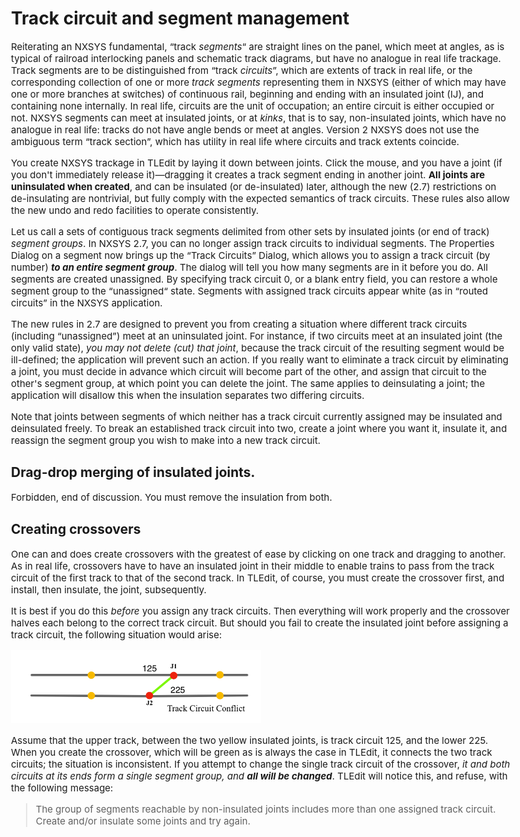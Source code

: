 <style scoped>
 body {max-width:800px;font-size:14px}
 p {font-size:15px}
</style>

# Track circuit and segment management

Reiterating an NXSYS fundamental, “track *segments*“ are straight lines on the panel, which meet at angles, as is typical of railroad interlocking panels and schematic track diagrams, but have no analogue in real life trackage.   Track segments are to be distinguished from “track *circuits*”, which are extents of track in real life, or the corresponding collection of one or more *track segments* representing them in NXSYS (either of which may have one or more branches at switches) of continuous rail, beginning and ending with an insulated joint (IJ), and containing none internally.  In real life, circuits are the unit of occupation; an entire circuit is either occupied or not. NXSYS segments can meet at insulated joints, or at *kinks*, that is to say, non-insulated joints, which have no analogue in real life: tracks do not have angle bends or meet at angles. Version 2 NXSYS does not use the ambiguous term “track section”, which has utility in real life where circuits and track extents coincide.

You create NXSYS trackage in TLEdit by laying it down between joints. Click the mouse, and you have a joint (if you don't immediately release it)—dragging it creates a track segment ending in another joint. **All joints are uninsulated when created**, and can be insulated (or de-insulated) later, although the new (2.7) restrictions on de-insulating are nontrivial, but fully comply with the expected semantics of track circuits.  These rules also allow the new undo and redo facilities to operate consistently.

Let us call a sets of contiguous track segments delimited from other sets by insulated joints (or end of track) *segment groups*.  In NXSYS 2.7, you can no longer assign track circuits to individual segments.  The Properties Dialog on a segment now brings up the “Track Circuits” Dialog, which allows you to assign a track circuit (by number) ***to an entire segment group***.  The dialog will tell you how many segments are in it before you do.  All segments are created unassigned.  By specifying track circuit 0, or a blank entry field, you can restore a whole segment group to the “unassigned“ state.   Segments with assigned track circuits appear white (as in “routed circuits” in the NXSYS application.

The new rules in 2.7 are designed to prevent you from creating a situation where different track circuits (including “unassigned”) meet at an uninsulated joint.  For instance, if two circuits meet at an insulated joint (the only valid state), *you may not delete (cut) that joint*, because the track circuit of the resulting segment would be ill-defined; the application will prevent such an action.  If you really want to eliminate a track circuit by eliminating a joint, you must decide in advance which circuit will become part of the other, and assign that circuit to the other's segment group, at which point you can delete the joint.  The same applies to deinsulating a joint; the application will disallow this when the insulation separates two differing circuits.

Note that joints between segments of which neither has a track circuit currently assigned may be insulated and deinsulated freely.  To break an established track circuit into two, create a joint where you want it, insulate it, and reassign the segment group you wish to make into a new track circuit.

## Drag-drop merging of insulated joints.

Forbidden, end of discussion. You must remove the insulation from both.

## Creating crossovers

One can and does create crossovers with the greatest of ease by clicking on one track and dragging to another. As in real life, crossovers have to have an insulated joint in their middle to enable trains to pass from the track circuit of the first track to that of the second track.  In TLEdit, of course, you must create the crossover first, and install, then insulate, the joint, subsequently.

It is best if you do this *before* you assign any track circuits.  Then everything will work properly and the crossover halves each belong to the correct track circuit.  But should you fail to create the insulated joint before assigning a track circuit, the following situation would arise:
 
<img src="CrossoverAnomaly.png" width="400">

Assume that the upper track, between the two yellow insulated joints, is track circuit 125, and the lower 225.  When you create the crossover, which will be green as is always the case in TLEdit, it connects the two track circuits; the situation is inconsistent. If you attempt to change the single track circuit of the crossover, *it and both circuits at its ends form a single segment group, and* ***all will be changed***.  TLEdit will notice this, and refuse, with the following message:

>The group of segments reachable by non-insulated joints includes more than one assigned track circuit. Create and/or insulate some joints and try again.




